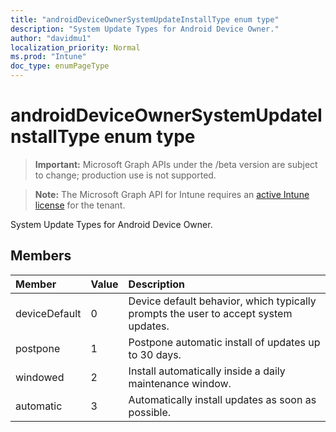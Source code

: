 ```yaml
---
title: "androidDeviceOwnerSystemUpdateInstallType enum type"
description: "System Update Types for Android Device Owner."
author: "davidmu1"
localization_priority: Normal
ms.prod: "Intune"
doc_type: enumPageType
---
```


# androidDeviceOwnerSystemUpdateInstallType enum type

> **Important:** Microsoft Graph APIs under the /beta version are subject to change; production use is not supported.

> **Note:** The Microsoft Graph API for Intune requires an [active Intune license](https://go.microsoft.com/fwlink/?linkid=839381) for the tenant.

System Update Types for Android Device Owner.

## Members
|Member|Value|Description|
|:---|:---|:---|
|deviceDefault|0|Device default behavior, which typically prompts the user to accept system updates.|
|postpone|1|Postpone automatic install of updates up to 30 days.|
|windowed|2|Install automatically inside a daily maintenance window.|
|automatic|3|Automatically install updates as soon as possible.|



